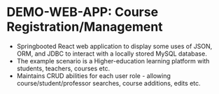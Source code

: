 # DEMO-WEB-APP: Course Registration/Management

- Springbooted React web application to display some uses of JSON, ORM, and JDBC to interact with a locally stored MySQL database. 
- The example scenario is a Higher-education learning platform with students, teachers, courses etc. 
- Maintains CRUD abilities for each user role - allowing course/student/professor searches, course additions, edits etc.
